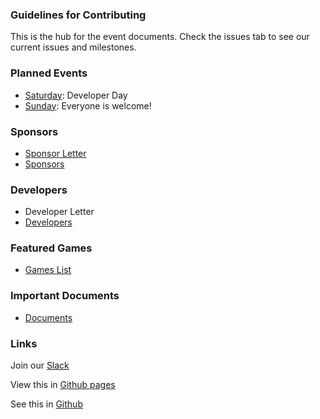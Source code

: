 ### Guidelines for Contributing
This is the hub for the event documents. Check the issues tab to see our current issues and milestones.

### Planned Events
- [Saturday](/schedule.md): Developer Day
- [Sunday](/schedule.md): Everyone is welcome!

### Sponsors
- [Sponsor Letter](https://docs.google.com/document/d/12R5b4mLvycdPlKHYyT0FTPReC6NtCjP0VJ81tkDJk1g/edit?usp=sharing)
- [Sponsors](/sponsors.md)

### Developers
- Developer Letter
- [Developers](/developers.md)

### Featured Games
- [Games List](/games.md)

### Important Documents
- [Documents](/documents.md)

### Links
Join our [Slack](https://eugenetech.slack.com/messages/CEFCH0KCK/)

View this in [Github pages](https://pramslam.github.io/IndieGameCon/)

See this in [Github](https://github.com/pramslam/IndieGameCon/)
